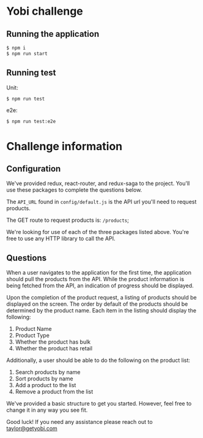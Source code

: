 # Yobi challenge

## Running the application

```bash
$ npm i
$ npm run start
```

## Running test

Unit:

```bash
$ npm run test
```

e2e:

```bash
$ npm run test:e2e
```

# Challenge information

## Configuration

We've provided redux, react-router, and redux-saga to the project. You'll use these packages to complete the questions below.

The `API_URL` found in `config/default.js` is the API url you'll need to request products.

The GET route to request products is: `/products`;

We're looking for use of each of the three packages listed above. You're free to use any HTTP library to call the API.

## Questions

When a user navigates to the application for the first time, the application should pull the products from the API. While the product information is being fetched from the API, an indication of progress should be displayed.

Upon the completion of the product request, a listing of products should be displayed on the screen. The order by default of the products should be determined by the product name. Each item in the listing should display the following:

1. Product Name
2. Product Type
3. Whether the product has bulk
4. Whether the product has retail

Additionally, a user should be able to do the following on the product list:

1. Search products by name
2. Sort products by name
3. Add a product to the list
4. Remove a product from the list

We've provided a basic structure to get you started. However, feel free to change it in any way you see fit.

Good luck! If you need any assistance please reach out to taylor@getyobi.com
